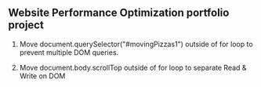 ## Website Performance Optimization portfolio project

1. Move document.querySelector("#movingPizzas1") outside of for loop to prevent multiple DOM queries.

2. Move document.body.scrollTop outside of for loop to separate Read & Write on DOM

